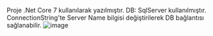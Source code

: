 Proje .Net Core 7 kullanılarak yazılmıştır.
DB: SqlServer kullanılmıştır.
ConnectionString'te Server Name bilgisi değiştirilerek DB bağlantısı sağlanabilir.
![image](https://github.com/ofkrc/AuthSystem/assets/75641524/f6fba21e-8627-4ac0-9b30-07c18fa19dbc)
